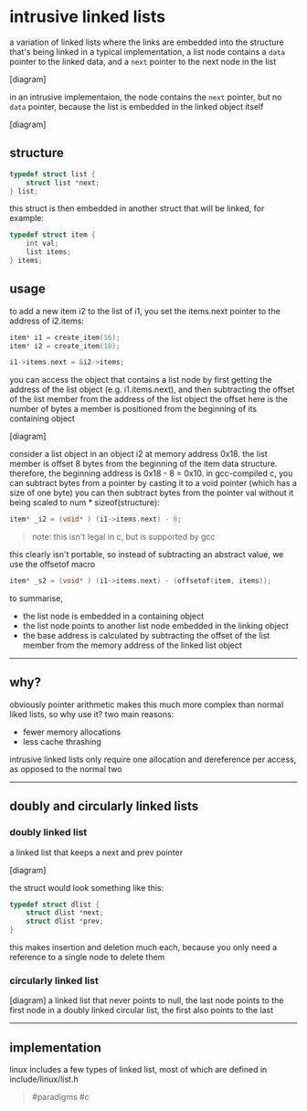 # intrusive linked lists
a variation of linked lists where the links are embedded into the structure that's being linked
in a typical implementation, a list node contains a ``` data ``` pointer to the linked data, and a ``` next ``` pointer to the next node in the list

[diagram]

in an intrusive implementaion, the node contains the ``` next ``` pointer, but no ``` data ``` pointer, because the list is embedded in the linked object itself

[diagram]

## structure
```c
typedef struct list {
    struct list *next;
} list;
```

this struct is then embedded in another struct that will be linked, for example:
```c
typedef struct item {
    int val;
    list items;
} items;
```

## usage
to add a new item i2 to the list of i1, you set the items.next pointer to the address of i2.items:

```c
item* i1 = create_item(16);
item* i2 = create_item(18);

i1->items.next = &i2->items;
```

you can access the object that contains a list node by first getting the address of the list object (e.g. i1.items.next), and then subtracting the offset of the list member from the address of the list object
the offset here is the number of bytes a member is positioned from the beginning of its containing object

[diagram]

consider a list object in an object i2 at memory address 0x18. the list member is offset 8 bytes from the beginning of the item data structure. therefore, the beginning address is 0x18 - 8 = 0x10.
in gcc-compiled c, you can subtract bytes from a pointer by casting it to a void pointer (which has a size of one byte)
you can then subtract bytes from the pointer val without it being scaled to num * sizeof(structure):

```c
item* _i2 = (void* ) (i1->items.next) - 8;
```

> note: this isn't legal in c, but is supported by gcc

this clearly isn't portable, so instead of subtracting an abstract value, we use the offsetof macro
```c
item* _s2 = (void* ) (i1->items.next) - (offsetof(item, items));
```

to summarise,
- the list node is embedded in a containing object
- the list node points to another list node embedded in the linking object
- the base address is calculated by subtracting the offset of the list member from the memory address of the linked list object

---

## why?
obviously pointer arithmetic makes this much more complex than normal liked lists, so why use it?
two main reasons:
- fewer memory allocations
- less cache thrashing

intrusive linked lists only require one allocation and dereference per access, as opposed to the normal two

---

## doubly and circularly linked lists
### doubly linked list
a linked list that keeps a next and prev pointer

[diagram]

the struct would look something like this:
```c
typedef struct dlist {
    struct dlist *next;
    struct dlist *prev;
}
```

this makes insertion and deletion much each, because you only need a reference to a single node to delete them

### circularly linked list
[diagram]
a linked list that never points to null, the last node points to the first node
in a doubly linked circular list, the first also points to the last

---
## implementation
linux includes a few types of linked list, most of which are defined in include/linux/list.h


> #paradigms #c 
